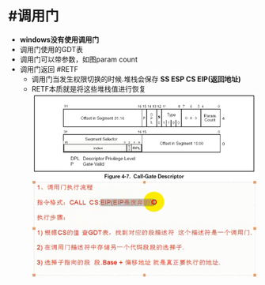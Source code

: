 # #调用门
- **windows没有使用调用门** 
- 调用门使用的GDT表
- 调用门可以带参数，如图param count
- 调用门返回 #RETF
	- 调用门当发生权限切换的时候.堆栈会保存 **SS ESP CS EIP(返回地址)**
	- RETF本质就是将这些堆栈值进行恢复
![](../../photo/Pasted%20image%2020221207221355.png)
![](../../photo/Pasted%20image%2020221207221554.png)